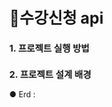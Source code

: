 # 🛒수강신청 api

### 1. 프로젝트 실행 방법

### 2. 프로젝트 설계 배경
● Erd : [<a href= "https://www.erdcloud.com/d/impWPBYKqvDYHnMJx"></a></br>](https://www.erdcloud.com/d/impWPBYKqvDYHnMJx)
